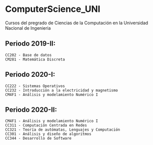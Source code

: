 # ComputerScience_UNI
Cursos del pregrado de Ciencias de la Computación en la Universidad Nacional de Ingenieria

## Periodo 2019-II:
```
CC202 - Base de datos
CM281 - Matemática Discreta
```
## Periodo 2020-I:
```
CC222 - Sistemas Operativos
CC232 - Introducción a la electricidad y magnetismo
CM4F1 - Análisis y modelamiento Numérico I
```
## Periodo 2020-II:
```
CM4F1 - Análisis y modelamiento Numérico I
CC311 - Computación Centrada en Redes
CC321 - Teoría de autómatas, Lenguajes y Computación
CC301 - Análisis y diseño de algoritmos
CC344 - Desarrollo de Software
```
